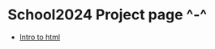 # School2024 Project page ^-^
<ul>
<li> <a href="intro_to%20_html/index.html" target="_blank">Intro to html</a>